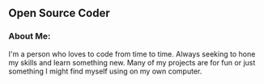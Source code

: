 ## Open Source Coder

### About Me: 
I'm a person who loves to code from time to time. Always seeking to hone my skills and learn something new. Many of my projects are for fun or just something I might find myself using on my own computer.
